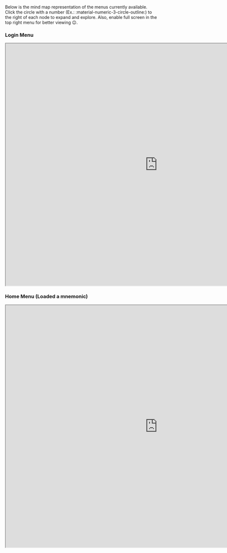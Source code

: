 Below is the mind map representation of the menus currently available. Click the circle with a number (Ex.: :material-numeric-3-circle-outline:) to the right of each node to expand and explore. Also, enable full screen in the top right menu for better viewing :wink:.

### Login Menu
<iframe width="1000" height="800" src="https://gitmind.com/app/docs/mhy2zxnu"; allowfullscreen></iframe>

### Home Menu (Loaded a mnemonic)
<iframe width="1000" height="800" src="https://gitmind.com/app/docs/m6ajxvli"; allowfullscreen></iframe>
